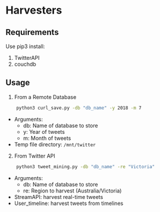 # Harvesters

## Requirements
Use pip3 install:
1. TwitterAPI
2. couchdb


## Usage
1. From a Remote Database
```bash
    python3 curl_save.py -db "db_name" -y 2018 -m 7
```
* Arguments: 
    * db: Name of database to store
    * y: Year of tweets
    * m: Month of tweets
* Temp file directory: `/mnt/twitter`

2. From Twitter API
```bash
    python3 tweet_mining.py -db "db_name" -re "Victoria"
```
* Arguments: 
    * db: Name of database to store
    * re: Region to harvest (Australia/Victoria)
* StreamAPI: harvest real-time tweets
* User_timeline: harvest tweets from timelines